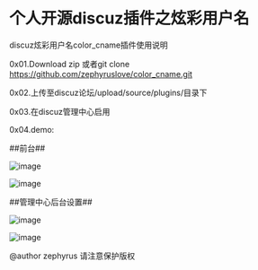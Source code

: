 # 个人开源discuz插件之炫彩用户名
discuz炫彩用户名color_cname插件使用说明

0x01.Download zip 或者git clone https://github.com/zephyruslove/color_cname.git

0x02.上传至discuz论坛/upload/source/plugins/目录下

0x03.在discuz管理中心启用

0x04.demo:

##前台##

![image](https://github.com/zephyruslove/color_cname/blob/master/color3.png)

![image](https://github.com/zephyruslove/color_cname/blob/master/color4.png)

##管理中心后台设置##

![image](https://github.com/zephyruslove/color_cname/blob/master/color1.png)

![image](https://github.com/zephyruslove/color_cname/blob/master/color2.png)

@author zephyrus 请注意保护版权
